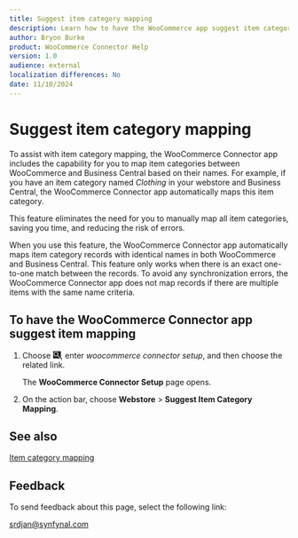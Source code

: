 ```yaml
---
title: Suggest item category mapping
description: Learn how to have the WooCommerce app suggest item category mapping.
author: Bryon Burke
product: WooCommerce Connector Help
version: 1.0
audience: external
localization differences: No
date: 11/10/2024
---
```


<!-- markdownlint-disable MD006 MD007 MD009 MD024 MD025 MD033 -->
<!--// cspell:ignore  markdownlint allowfullscreen keyframes woocommerce webstore -->

# Suggest item category mapping

To assist with item category mapping, the WooCommerce Connector app includes the capability for you to map item categories between WooCommerce and Business Central based on their names. For example, if you have an item category named <i>Clothing</i> in your webstore and Business Central, the WooCommerce Connector app automatically maps this item category. 

This feature eliminates the need for you to manually map all item categories, saving you time, and reducing the risk of errors.

When you use this feature, the WooCommerce Connector app automatically maps item category records with identical names in both WooCommerce and Business Central. This feature only works when there is an exact one-to-one match between the records. To avoid any synchronization errors, the WooCommerce Connector app does not map records if there are multiple items with the same name criteria.

## To have the WooCommerce Connector app suggest item mapping

1. Choose ![Lightbulb that opens the Tell Me feature.](media/ui-search/search_small.png "Tell me what you want to do"), enter <i>woocommerce connector setup</i>, and then choose the related link.

   The <b>WooCommerce Connector Setup</b> page opens.

1. On the action bar, choose <b>Webstore</b> > <b>Suggest Item Category Mapping</b>.

## See also

[Item category mapping](item-category-mapping.md)

## Feedback

To send feedback about this page, select the following link:

[srdjan@synfynal.com](mailto:srdjan@synfynal.com?subject=Documentation%20Feedback%20Product%20Docs:%20suggest-item-category-mapping)

